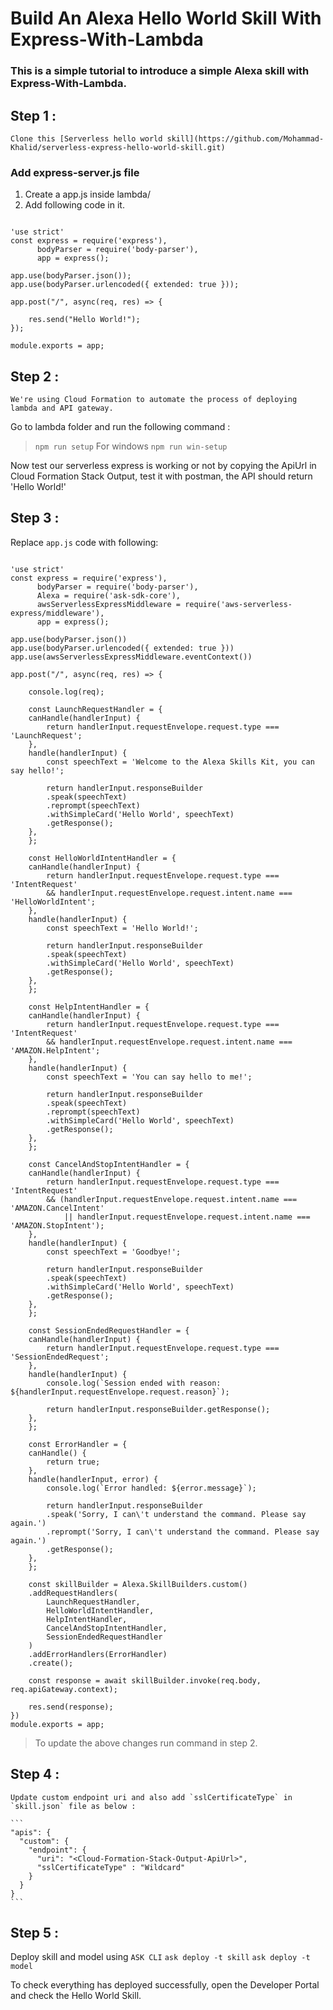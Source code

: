 # Build An Alexa Hello World Skill With Express-With-Lambda

### This is a simple tutorial to introduce a simple Alexa skill with Express-With-Lambda.

## Step 1 : 
    Clone this [Serverless hello world skill](https://github.com/Mohammad-Khalid/serverless-express-hello-world-skill.git)

### Add express-server.js file

1. Create a app.js inside lambda/
2. Add following code in it.

```

'use strict'
const express = require('express'),
      bodyParser = require('body-parser'),
      app = express();

app.use(bodyParser.json());
app.use(bodyParser.urlencoded({ extended: true }));

app.post("/", async(req, res) => {

    res.send("Hello World!");
});

module.exports = app;

```

## Step 2 :
    We're using Cloud Formation to automate the process of deploying lambda and API gateway.

Go to lambda folder and run the following command :

>    `npm run setup`
> For windows
    `npm run win-setup`

Now test our serverless express is working or not by copying the ApiUrl in Cloud Formation Stack Output, test it with postman, the API should return 'Hello World!'

## Step 3 :

 Replace `app.js` code with following:

```

'use strict'
const express = require('express'),
      bodyParser = require('body-parser'),
      Alexa = require('ask-sdk-core'),
      awsServerlessExpressMiddleware = require('aws-serverless-express/middleware'),
      app = express();

app.use(bodyParser.json())
app.use(bodyParser.urlencoded({ extended: true }))
app.use(awsServerlessExpressMiddleware.eventContext())
      
app.post("/", async(req, res) => {

    console.log(req);

    const LaunchRequestHandler = {
    canHandle(handlerInput) {
        return handlerInput.requestEnvelope.request.type === 'LaunchRequest';
    },
    handle(handlerInput) {
        const speechText = 'Welcome to the Alexa Skills Kit, you can say hello!';

        return handlerInput.responseBuilder
        .speak(speechText)
        .reprompt(speechText)
        .withSimpleCard('Hello World', speechText)
        .getResponse();
    },
    };

    const HelloWorldIntentHandler = {
    canHandle(handlerInput) {
        return handlerInput.requestEnvelope.request.type === 'IntentRequest'
        && handlerInput.requestEnvelope.request.intent.name === 'HelloWorldIntent';
    },
    handle(handlerInput) {
        const speechText = 'Hello World!';

        return handlerInput.responseBuilder
        .speak(speechText)
        .withSimpleCard('Hello World', speechText)
        .getResponse();
    },
    };

    const HelpIntentHandler = {
    canHandle(handlerInput) {
        return handlerInput.requestEnvelope.request.type === 'IntentRequest'
        && handlerInput.requestEnvelope.request.intent.name === 'AMAZON.HelpIntent';
    },
    handle(handlerInput) {
        const speechText = 'You can say hello to me!';

        return handlerInput.responseBuilder
        .speak(speechText)
        .reprompt(speechText)
        .withSimpleCard('Hello World', speechText)
        .getResponse();
    },
    };

    const CancelAndStopIntentHandler = {
    canHandle(handlerInput) {
        return handlerInput.requestEnvelope.request.type === 'IntentRequest'
        && (handlerInput.requestEnvelope.request.intent.name === 'AMAZON.CancelIntent'
            || handlerInput.requestEnvelope.request.intent.name === 'AMAZON.StopIntent');
    },
    handle(handlerInput) {
        const speechText = 'Goodbye!';

        return handlerInput.responseBuilder
        .speak(speechText)
        .withSimpleCard('Hello World', speechText)
        .getResponse();
    },
    };

    const SessionEndedRequestHandler = {
    canHandle(handlerInput) {
        return handlerInput.requestEnvelope.request.type === 'SessionEndedRequest';
    },
    handle(handlerInput) {
        console.log(`Session ended with reason: ${handlerInput.requestEnvelope.request.reason}`);

        return handlerInput.responseBuilder.getResponse();
    },
    };

    const ErrorHandler = {
    canHandle() {
        return true;
    },
    handle(handlerInput, error) {
        console.log(`Error handled: ${error.message}`);

        return handlerInput.responseBuilder
        .speak('Sorry, I can\'t understand the command. Please say again.')
        .reprompt('Sorry, I can\'t understand the command. Please say again.')
        .getResponse();
    },
    };

    const skillBuilder = Alexa.SkillBuilders.custom()
    .addRequestHandlers(
        LaunchRequestHandler,
        HelloWorldIntentHandler,
        HelpIntentHandler,
        CancelAndStopIntentHandler,
        SessionEndedRequestHandler
    )
    .addErrorHandlers(ErrorHandler)
    .create();

    const response = await skillBuilder.invoke(req.body, req.apiGateway.context);

    res.send(response);
})
module.exports = app;

```

> To update the above changes run command in step 2.

## Step 4 :

    Update custom endpoint uri and also add `sslCertificateType` in `skill.json` file as below : 

    ```
    "apis": {
      "custom": {
        "endpoint": {
          "uri": "<Cloud-Formation-Stack-Output-ApiUrl>",
          "sslCertificateType" : "Wildcard"
        }
      }
    }
    ```

## Step 5 :

Deploy skill and model using `ASK CLI`
    `ask deploy -t skill`
    `ask deploy -t model`

To check everything has deployed successfully, open the Developer Portal and check the Hello World Skill.